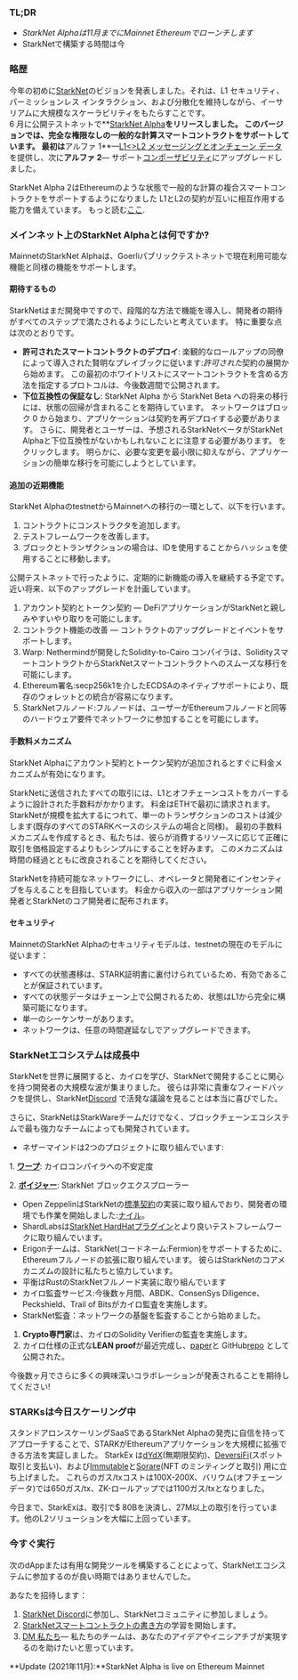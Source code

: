 ### TL;DR

* *StarkNet Alphaは11月までにMainnet Ethereumでローンチします*
* StarkNetで構築する時間は今

### 略歴

今年の初めに[StarkNet](https://starkware.co/product/starknet/)のビジョンを発表しました。それは、L1 セキュリティ、パーミッションレス インタラクション、および分散化を維持しながら、イーサリアムに大規模なスケーラビリティをもたらすことです。\
6 月に公開テストネットで**[StarkNet Alpha](https://medium.com/starkware/starknet-planets-alpha-on-ropsten-e7494929cb95)**をリリースしました。 このバージョンでは、完全な権限なしの一般的な計算スマートコントラクトをサポートしています。 最初は**アルファ 1**—[L1<>L2 メッセージングとオンチェーン データ](https://medium.com/starkware/starknet-alpha-1-90c3348cca4f)を提供し、次に**アルファ 2**— サポート[コンポーザビリティ](https://medium.com/starkware/starknet-alpha-2-4aa116f0ecfc)にアップグレードしました。

StarkNet Alpha 2はEthereumのような状態で一般的な計算の複合スマートコントラクトをサポートするようになりました L1とL2の契約が互いに相互作用する能力を備えています。 もっと読む[ここ](https://www.cairo-lang.org/docs/hello_starknet/index.html).

### メインネット上のStarkNet Alphaとは何ですか?

MainnetのStarkNet Alphaは、Goerliパブリックテストネットで現在利用可能な機能と同様の機能をサポートします。

#### **期待するもの**

StarkNetはまだ開発中ですので、段階的な方法で機能を導入し、開発者の期待がすべてのステップで満たされるようにしたいと考えています。 特に重要な点は次のとおりです。

* **許可されたスマートコントラクトのデプロイ**: 楽観的なロールアップの同僚によって導入された賢明なプレイブックに従います:*許可された*契約の展開から始めます。 この最初のホワイトリストにスマートコントラクトを含める方法を指定するプロトコルは、今後数週間で公開されます。
* **下位互換性の保証なし**: StarkNet Alpha から StarkNet Beta への将来の移行には、状態の回帰が含まれることを期待しています。 ネットワークはブロック 0 から始まり、アプリケーションは契約を再デプロイする必要があります。 さらに、開発者とユーザーは、予想されるStarkNetベータがStarkNet Alphaと下位互換性がないかもしれないことに注意する必要があります。 をクリックします。 明らかに、必要な変更を最小限に抑えながら、アプリケーションの簡単な移行を可能にしようとしています。

#### 追加の近期機能

StarkNet AlphaのtestnetからMainnetへの移行の一環として、以下を行います。

1. コントラクトにコンストラクタを追加します。
2. テストフレームワークを改善します。
3. ブロックとトランザクションの場合は、IDを使用することからハッシュを使用することに移動します。

公開テストネットで行ったように、定期的に新機能の導入を継続する予定です。 近い将来、以下のアップグレードを計画しています。

1. アカウント契約とトークン契約 — DeFiアプリケーションがStarkNetと親しみやすいやり取りを可能にします。
2. コントラクト機能の改善 — コントラクトのアップグレードとイベントをサポートします。
3. Warp: Nethermindが開発したSolidity-to-Cairo コンパイラは、SolidityスマートコントラクトからStarkNetスマートコントラクトへのスムーズな移行を可能にします。
4. Ethereum署名:secp256k1を介したECDSAのネイティブサポートにより、既存のウォレットとの統合が容易になります。
5. StarkNetフルノード:フルノードは、ユーザーがEthereumフルノードと同等のハードウェア要件でネットワークに参加することを可能にします。

#### 手数料メカニズム

StarkNet Alphaにアカウント契約とトークン契約が追加されるとすぐに料金メカニズムが有効になります。

StarkNetに送信されたすべての取引には、L1とオフチェーンコストをカバーするように設計された手数料がかかります。 料金はETHで最初に請求されます。 StarkNetが規模を拡大するにつれて、単一のトランザクションのコストは減少します(既存のすべてのSTARKベースのシステムの場合と同様)。 最初の手数料メカニズムを作成するとき、私たちは、彼らが消費するリソースに応じて正確に取引を価格設定するよりもシンプルにすることを好みます。 このメカニズムは時間の経過とともに改良されることを期待してください。

StarkNetを持続可能なネットワークにし、オペレータと開発者にインセンティブを与えることを目指しています。 料金から収入の一部はアプリケーション開発者とStarkNetのコア開発者に配布されます。

#### セキュリティ

MainnetのStarkNet Alphaのセキュリティモデルは、testnetの現在のモデルに従います：

* すべての状態遷移は、STARK証明書に裏付けられているため、有効であることが保証されています。
* すべての状態データはチェーン上で公開されるため、状態はL1から完全に構築可能になります。
* 単一のシーケンサーがあります。
* ネットワークは、任意の時間遅延なしでアップグレードできます。

### StarkNetエコシステムは成長中

StarkNetを世界に展開すると、カイロを学び、StarkNetで開発することに関心を持つ開発者の大規模な波が集まりました。 彼らは非常に貴重なフィードバックを提供し、StarkNet[Discord](https://discord.gg/uJ9HZTUk2Y) で活発な議論を見ることは本当に喜びでした。

さらに、StarkNetはStarkWareチームだけでなく、ブロックチェーンエコシステムで最も強力なチームによっても開発されています。

* ネザーマインドは2つのプロジェクトに取り組んでいます:

1. **[ワープ](https://github.com/NethermindEth/warp)**: カイロコンパイラへの不安定度

2. **[ボイジャー](https://voyager.online/)**: StarkNet ブロックエクスプローラー

* Open ZeppelinはStarkNetの[標準契約](https://github.com/OpenZeppelin/cairo-contracts/tree/main/contracts)の実装に取り組んでおり、開発者の環境でも作業を開始しました:[ナイル](https://github.com/martriay/nile)。
* ShardLabsは[StarkNet HardHatプラグイン](https://github.com/Shard-Labs/starknet-hardhat-plugin)とより良いテストフレームワークに取り組んでいます。
* Erigonチームは、StarkNet(コードネーム:Fermion)をサポートするために、Ethereumフルノードの拡張に取り組んでいます。 彼らはStarkNetのコアメカニズムの設計に私たちと協力しています。
* 平衡はRustのStarkNetフルノード実装に取り組んでいます
* カイロ監査サービス:今後数ヶ月間、ABDK、ConsenSys Diligence、Peckshield、Trail of Bitsがカイロ監査を実施します。
* StarkNet監査：ネットワークの基盤を監査することから始めました。

1. **Crypto専門家**は、カイロのSolidity Verifierの監査を実施します。
2. カイロ仕様の正式な**LEAN proof**が最近完成し、[paper](https://arxiv.org/abs/2109.14534)と GitHub[repo](https://github.com/starkware-libs/formal-proofs) として公開された。

今後数ヶ月でさらに多くの興味深いコラボレーションが発表されることを期待してください!

### STARKsは今日スケーリング中

スタンドアロンスケーリングSaaSであるStarkNet Alphaの発売に自信を持ってアプローチすることで、STARKがEthereumアプリケーションを大規模に拡張できる方法を実証しました。 StarkEx は[dYdX](https://dydx.exchange/)(無期限契約)、[DeversiFi](https://www.deversifi.com/)(スポット取引と支払い)、および[Immutable](https://www.immutable.com/)と[Sorare](https://sorare.com/)(NFT のミンティングと取引) 用に立ち上げました。 これらのガス/txコストは100X-200X、バリウム(オフチェーンデータ)では650ガス/tx、ZK-ロールアップでは1100ガス/txとなりました。

今日まで、StarkExは、取引で$ 80Bを決済し、27M以上の取引を行っています。他のL2ソリューションを大幅に上回っています。

### 今すぐ実行

次のdAppまたは有用な開発ツールを構築することによって、StarkNetエコシステムに参加するのが良い時期ではありませんでした。

あなたを招待します：

1. [StarkNet Discord](https://discord.gg/uJ9HZTUk2Y)に参加し、StarkNetコミュニティに参加しましょう。
2. [StarkNetスマートコントラクトの書き方](https://www.cairo-lang.org/docs/hello_starknet/index.html)の学習を開始します。
3. [DM 私たち](https://twitter.com/StarkWareLtd)— 私たちのチームは、あなたのアイデアやイニシアチブが実現するのを助けたいと思っています。

**Update (2021年11月):**StarkNet Alpha is live on Ethereum Mainnet